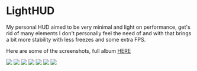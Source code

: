 # LightHUD

My personal HUD aimed to be very minimal and light on performance, get's rid of many elements I don't personally feel the need of and with that brings a bit more stability with less freezes and some extra FPS.

Here are some of the screenshots, full album [HERE](https://imgur.com/a/kg9i6OU)

![](https://i.imgur.com/dp61Ggz.jpg)
![](https://i.imgur.com/SLkknry.jpg)
![](https://i.imgur.com/UcPU97G.jpg)
![](https://i.imgur.com/gw4hLg8.jpg)
![](https://i.imgur.com/FaeIKVX.jpg)
![](https://i.imgur.com/e1eEC4W.png)
![](https://i.imgur.com/LPYCrpj.jpg)